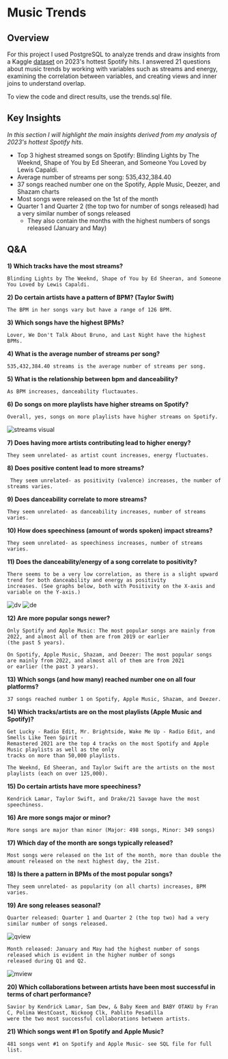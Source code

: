 # Music Trends
## Overview
For this project I used PostgreSQL to analyze trends and draw insights from a Kaggle [dataset](https://www.kaggle.com/datasets/nelgiriyewithana/top-spotify-songs-2023?resource=download) on 2023's hottest Spotify hits. I answered 21 questions about music trends by working with variables such as streams and energy, examining the correlation between variables, and creating views and inner joins to understand overlap.

To view the code and direct results, use the trends.sql file.

## Key Insights
*In this section I will highlight the main insights derived from my analysis of 2023's hottest Spotify hits.*
- Top 3 highest streamed songs on Spotify: Blinding Lights by The Weeknd, Shape of You by Ed Sheeran, and Someone You Loved by Lewis Capaldi.
- Average number of streams per song: 535,432,384.40
- 37 songs reached number one on the Spotify, Apple Music, Deezer, and Shazam charts
- Most songs were released on the 1st of the month
- Quarter 1 and Quarter 2 (the top two for number of songs released) had a very similar number of songs released
  - They also contain the months with the highest numbers of songs released (January and May) 

## Q&A
**1) Which tracks have the most streams?**

    Blinding Lights by The Weeknd, Shape of You by Ed Sheeran, and Someone You Loved by Lewis Capaldi.
  
   
**2) Do certain artists have a pattern of BPM? (Taylor Swift)**

    The BPM in her songs vary but have a range of 126 BPM.


**3) Which songs have the highest BPMs?**

    Lover, We Don't Talk About Bruno, and Last Night have the highest BPMs.
    

**4) What is the average number of streams per song?**

    535,432,384.40 streams is the average number of streams per song.


**5) What is the relationship between bpm and danceability?**

    As BPM increases, danceability fluctauates.


**6) Do songs on more playlists have higher streams on Spotify?**

    Overall, yes, songs on more playlists have higher streams on Spotify.
![streams visual](https://github.com/vedarc/Music-Trends/assets/162649750/db7555b7-6de9-42e4-8806-935d6d572813)


**7) Does having more artists contributing lead to higher energy?**

    They seem unrelated- as artist count increases, energy fluctuates.


**8) Does positive content lead to more streams?**

     They seem unrelated- as positivity (valence) increases, the number of streams varies.


**9) Does danceability correlate to more streams?**

    They seem unrelated- as danceability increases, number of streams varies.


**10) How does speechiness (amount of words spoken) impact streams?**

    They seem unrelated- as speechiness increases, number of streams varies.


**11) Does the danceability/energy of a song correlate to positivity?**

    There seems to be a very low correlation, as there is a slight upward trend for both danceability and energy as positivity
    increases. (See graphs below, both with Positivity on the X-axis and variable on the Y-axis.)
    
  ![dv](https://github.com/vedarc/Music-Trends/assets/162649750/ea0a1c76-ba8b-4abe-bc8b-c4477e0b5bd8)
  ![de](https://github.com/vedarc/Music-Trends/assets/162649750/392dc3fb-c852-45e5-a6e9-f9956093a028)



**12) Are more popular songs newer?**

    Only Spotify and Apple Music: The most popular songs are mainly from 2022, and almost all of them are from 2019 or earlier
    (the past 5 years).
    
    On Spotify, Apple Music, Shazam, and Deezer: The most popular songs are mainly from 2022, and almost all of them are from 2021
    or earlier (the past 3 years).


**13) Which songs (and how many) reached number one on all four platforms?**

    37 songs reached number 1 on Spotify, Apple Music, Shazam, and Deezer.


**14) Which tracks/artists are on the most playlists (Apple Music and Spotify)?**

    Get Lucky - Radio Edit, Mr. Brightside, Wake Me Up - Radio Edit, and Smells Like Teen Spirit -
    Remastered 2021 are the top 4 tracks on the most Spotify and Apple Music playlists as well as the only
    tracks on more than 50,000 playlists.
    
    The Weeknd, Ed Sheeran, and Taylor Swift are the artists on the most playlists (each on over 125,000).


**15) Do certain artists have more speechiness?**

    Kendrick Lamar, Taylor Swift, and Drake/21 Savage have the most speechiness.


**16) Are more songs major or minor?**

    More songs are major than minor (Major: 498 songs, Minor: 349 songs)


**17) Which day of the month are songs typically released?**

    Most songs were released on the 1st of the month, more than double the amount released on the next highest day, the 21st.


**18) Is there a pattern in BPMs of the most popular songs?**

    They seem unrelated- as popularity (on all charts) increases, BPM varies.


**19) Are song releases seasonal?**

    Quarter released: Quarter 1 and Quarter 2 (the top two) had a very similar number of songs released.
![qview](https://github.com/vedarc/Music-Trends/assets/162649750/bb891adb-68cb-4298-ba26-2c1a01c2bd09)

    Month released: January and May had the highest number of songs released which is evident in the higher number of songs
    released during Q1 and Q2.
![mview](https://github.com/vedarc/Music-Trends/assets/162649750/64fc2a83-fa48-4a54-b275-b477b97acbd9)



**20) Which collaborations between artists have been most successful in terms of chart performance?**

    Savior by Kendrick Lamar, Sam Dew, & Baby Keem and BABY OTAKU by Fran C, Polima WestCoast, Nickoog Clk, Pablito Pesadilla
    were the two most successful collaborations between artists.


**21) Which songs went #1 on Spotify and Apple Music?**

    481 songs went #1 on Spotify and Apple Music- see SQL file for full list.

